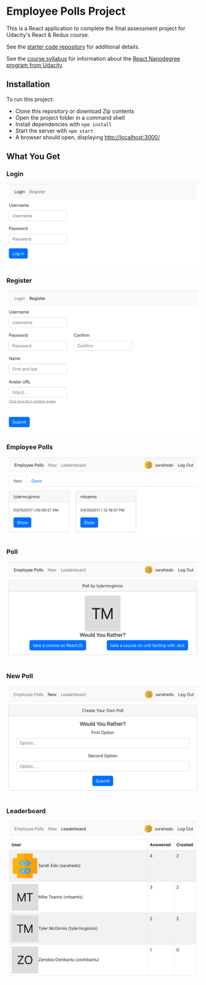 # Employee Polls Project

This is a React application to complete the final assessment project for Udacity's React & Redux course.

See the [starter code repository](https://github.com/udacity/nd0191-c2-React-Redux-project-starter) for additional details.

See the [course syllabus](https://www.udacity.com/course/react-nanodegree--nd019) for information about the [React Nanodegree program from Udacity](https://www.udacity.com/course/react-nanodegree--nd019).


## Installation

To run this project:

- Clone this repository or download Zip contents
- Open the project folder in a command shell
- Install dependencies with `npm install`
- Start the server with `npm start`
- A browser should open, displaying [http://localhost:3000/](http://localhost:3000/)


## What You Get
### Login
![Login](https://github.com/misterconnolly/EmployeePolls/blob/main/screenshots/employee-polls-login.png?raw=true)

### Register
![Register](https://github.com/misterconnolly/EmployeePolls/blob/main/screenshots/employee-polls-register.png?raw=true)

### Employee Polls
![Polls](https://github.com/misterconnolly/EmployeePolls/blob/main/screenshots/employee-polls-polls.png?raw=true)

### Poll
![Poll](https://github.com/misterconnolly/EmployeePolls/blob/main/screenshots/employee-polls-poll.png?raw=true)

### New Poll
![New Poll](https://github.com/misterconnolly/EmployeePolls/blob/main/screenshots/employee-polls-new.png?raw=true)

### Leaderboard
![Leaderboard](https://github.com/misterconnolly/EmployeePolls/blob/main/screenshots/employee-polls-leaderboard.png?raw=true)
